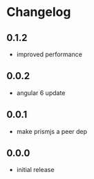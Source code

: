 # Changelog

## 0.1.2
- improved performance

## 0.0.2
- angular 6 update

## 0.0.1
- make prismjs a peer dep

## 0.0.0
- initial release